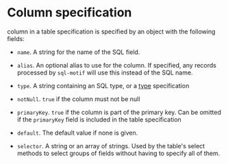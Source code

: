 # Column specification

 column in a table specification is specified by an object with the following fields:

 * `name`. A string for the name of the SQL field.

 * `alias`. An optional alias to use for the column. If specified, any records processed by `sql-motif` will use this instead of the SQL name.

 * `type`. A string containing an SQL type, or a [type](./types.md) specification

 * `notNull`. `true` if the column must not be null

 * `primaryKey`. `true` if the column is part of the primary key. Can be omitted if the `primaryKey` field is included in the table specification

 * `default`. The default value if none is given.

 * `selector`. A string or an array of strings. Used by the table's select methods to select groups of fields without having to specify all of them.
